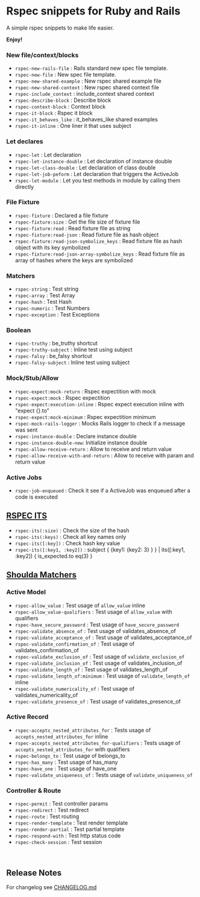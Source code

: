 # Rspec snippets for Ruby and Rails

A simple rspec snippets to make life easier.

**Enjoy!**

### New file/context/blocks

* `rspec-new-rails-file` : Rails standard new spec file template.
* `rspec-new-file` : New spec file template.
* `rspec-new-shared-example` : New rspec shared example file
* `rspec-new-shared-context` : New rspec shared context file
* `rspec-include_context` : include_context shared context
* `rspec-describe-block` : Describe block
* `rspec-context-block` : Context block
* `rspec-it-block` : Rspec it block
* `rspec-it_behaves_like` : it_behaves_like shared examples
* `rspec-it-inline` : One liner it that uses subject

### Let declares

* `rspec-let` : Let declaration
* `rspec-let-instance-double` : Let declaration of instance double
* `rspec-let-class-double` : Let declaration of class double
* `rspec-let-job-peform` : Let declaration that triggers the ActiveJob
* `rspec-let-module` : Let you test methods in module by calling them directly

### File Fixture

* `rspec-fixture` : Declared a file fixture
* `rspec-fixture:size` : Get the file size of fixture file
* `rspec-fixture:read` : Read fixture file as string
* `rspec-fixture:read-json` : Read fixture file as hash object
* `rspec-fixture:read-json-symbolize_keys` : Read fixture file as hash object with its key symbolized
* `rspec-fixture:read-json-array-symbolize_keys` : Read fixture file as array of hashes where the keys are symbolized

### Matchers

* `rspec-string` : Test string
* `rspec-array` : Test Array
* `rspec-hash` : Test Hash
* `rspec-numeric` : Test Numbers
* `rspec-exception` : Test Exceptions

### Boolean

* `rspec-truthy` : be_truthy shortcut
* `rspec-truthy-subject` : Inline test using subject
* `rspec-falsy` : be_falsy shortcut
* `rspec-falsy-subject` : Inline test using subject

### Mock/Stub/Allow

* `rspec-expect:mock-return` : Rspec expectition with mock
* `rspec-expect:mock` : Rspec expectition
* `rspec-expect:execution-inline` : Rspec expect execution inline with "expect {}.to"
* `rspec-expect:mock-minimum` : Rspec expectition minimum
* `rspec-mock-rails-logger` : Mocks Rails logger to check if a message was sent
* `rspec-instance-double` : Declare instance double
* `rspec-instance-double-new`: Initialize instance double
* `rspec-allow-receive-return` : Allow to receive and return value
* `rspec-allow-receive-with-and-return` : Allow to receive with param and return value

### Active Jobs

* `rspec-job-enqueued` : Check it see if a ActiveJob was enqueued after a code is executed

## [RSPEC ITS](https://github.com/rspec/rspec-its)

* `rspec-its(:size)` : Check the size of the hash
* `rspec-its(:keys)` : Check all key names only
* `rspec-its([:key])` : Check hash key value
* `rspec-its([:key1, :key2])` : subject { {key1: {key2: 3} } } | its([:key1, :key2]) { is_expected.to eq(3) }

## [Shoulda Matchers](https://github.com/thoughtbot/shoulda-matchers)

### Active Model

* `rspec-allow_value` : Test usage of `allow_value` inline
* `rspec-allow_value-qualifiers` : Test usage of `allow_value` with qualifiers
* `rspec-have_secure_password` : Test usage of `have_secure_password`
* `rspec-validate_absence_of` : Test usage of validates_absence_of
* `rspec-validate_acceptance_of` : Test usage of validates_acceptance_of
* `rspec-validate_confirmation_of` : Test usage of validates_confirmation_of
* `rspec-validate_exclusion_of` : Test usage of `validate_exclusion_of`
* `rspec-validate_inclusion_of` : Test usage of validates_inclusion_of
* `rspec-validate_length_of` : Test usage of validates_length_of
* `rspec-validate_length_of:minimum` : Test usage of `validate_length_of` inline
* `rspec-validate_numericality_of` : Test usage of validates_numericality_of
* `rspec-validate_presence_of` : Test usage of validates_presence_of

### Active Record

* `rspec-accepts_nested_attributes_for` : Tests usage of `accepts_nested_attributes_for` inline
* `rspec-accepts_nested_attributes_for-qualifiers` : Tests usage of `accepts_nested_attributes_for` with qualifiers
* `rspec-belongs_to` : Test usage of belongs_to
* `rspec-has_many` : Test usage of has_many
* `rspec-have_one` : Test usage of have_one
* `rspec-validate_uniqueness_of` : Tests usage of `validate_uniqueness_of`

### Controller & Route

* `rspec-permit` : Test controller params
* `rspec-redirect` : Test redirect
* `rspec-route` : Test routing
* `rspec-render-template` : Test render template
* `rspec-render-partial` : Test partial template
* `rspec-respond-with` : Test http status code
* `rspec-check-session` : Test session

<br />

## Release Notes

For changelog see [CHANGELOG.md](https://github.com/SaimonL/vsc-rspec/blob/master/CHANGELOG.md)

